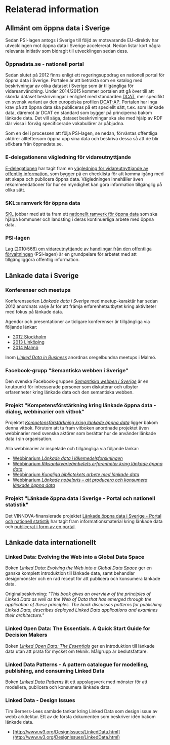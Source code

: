 # Relaterad information

## Allmänt om öppna data i Sverige

Sedan PSI-lagen antogs i Sverige till följd av motsvarande EU-direktiv har utvecklingen mot öppna data i Sverige accelererat. Nedan listar kort några relevanta initiativ som bidragit till utvecklingen sedan dess.

### Öppnadata.se - nationell portal
Sedan slutet på 2012 finns enligt ett regeringsuppdrag en nationell portal för öppna data i Sverige. Portalen är att betrakta som en katalog med beskrivningar av olika dataset i Sverige som är tillgängliga för vidareanvändning. Under 2014/2015 kommer portalen att gå över till att skörda dataset beskrivningar i enlighet med standarden [DCAT](http://www.w3.org/TR/vocab-dcat/), mer specifikt en svensk variant av den europeiska profilen [DCAT-AP](https://joinup.ec.europa.eu/asset/dcat_application_profile/asset_release/dcat-application-profile-data-portals-europe-final). Portalen har inga krav på att öppna data ska publiceras på ett speciellt sätt, t.ex. som länkade data, däremot är DCAT en standard som bygger på principerna bakom länkade data. Det vill säga, dataset beskrivningar ska ske med hjälp av RDF där vissa i förväg specificerade vokabulärer är påbjudna.

Som en del i processen att följa PSI-lagen, se nedan, förväntas offentliga aktörer allteftersom öppna upp sina data och beskriva dessa så att de blir sökbara från öppnadata.se.

### E-delegationens vägledning för vidareutnyttjande

[E-delegationen](http://www.edelegationen.se/) har tagit fram en [vägledning för vidareutnyttjande av offentlig information](http://www.vidareutnyttjande.se/), som bygger på en checklista för att komma igång med att skapa och publicera öppna data. Vägledningen innehåller även rekommendationer för hur en myndighet kan göra information tillgänglig på olika sätt.

### SKL:s ramverk för öppna data

[SKL](http://www.skl.se) jobbar med att ta fram ett [nationellt ramverk för öppna data](http://www.skl.se/4.33ccf562145ac94e99870557.html) som ska hjälpa kommuner och landsting i deras kontinuerliga arbete med öppna data.

### PSI-lagen

[Lag (2010:566) om vidareutnyttjande av handlingar från den offentliga förvaltningen](https://lagen.nu/2010:566) (PSI-lagen) är en grundpelare för arbetet med att tillgängliggöra offentlig information.

## Länkade data i Sverige

### Konferenser och meetups

Konferensserien _Länkade data i Sverige_ med meetup-karaktär har sedan 2012 anordnats varje år för att främja erfarenhetsutbytet kring aktiviteter med fokus på länkade data.

Agendor och presentationer av tidigare konferenser är tillgängliga via följande länkar:

* [2012 Stockholm](http://www.eventbrite.com/e/lankad-data-i-sverige-tickets-3161228319)
* [2013 Linköping](http://www.eventbrite.com/e/lankade-data-i-sverige-tickets-5370170324)
* [2014 Malmö](http://www.eventbrite.com/e/lankade-data-i-sverige-2014-tickets-10482512477)

Inom [_Linked Data in Business_](http://www.meetup.com/Linked-Data-in-Business/) anordnas oregelbundna meetups i Malmö.

### Facebook-grupp "Semantiska webben i Sverige"

Den svenska Facebook-gruppen [_Semantiska webben i Sverige_](https://www.facebook.com/groups/sswig/) är en knutpunkt för intresserade personer som diskuterar och utbyter erfarenheter kring länkade data och den semantiska webben.

### Projekt "Kompetensförstärkning kring länkade öppna data - dialog, webbinarier och vitbok"

Projektet [_Kompetensförstärkning kring länkade öppna data_](http://metasolutions.se/projects/kompetensforstarkning-kring-lankade-oppna-data/) ligger bakom denna vitbok. Förutom att ta fram vitboken anordnade projektet även webbinarier med svenska aktörer som berättar hur de använder länkade data i sin organisation.

Alla webbinarier är inspelade och tillgängliga via följande länkar:

* [Webbinarium _Länkade data i läkemedelsforskningen_](http://metasolutions.se/2014/03/webbinarium-med-kerstin-forsberg-om-lankade-data-i-lakemedelsforskningen/)
* [Webbinarium _Riksantikvarieämbetets erfarenheter kring länkade öppna data_](http://metasolutions.se/2014/03/webbinarium-med-henrik-summanen-om-riksantikvarieambetets-erfarenheter-kring-lankade-oppna-data/)
* [Webbinarium _Kungliga bibliotekets arbete med länkade data_](http://metasolutions.se/2014/04/webbinarium-med-niklas-lindstrom-om-att-uppgradera-ett-nationalbibliotek-till-lankad-data/)
* [Webbinarium _Länkade nobelpris – att producera och konsumera länkade öppna data_](http://metasolutions.se/2014/05/webbinarium-om-lankade-data-for-nobelpris/)

### Projekt "Länkade öppna data i Sverige - Portal och nationell statistik"

Det VINNOVA-finansierade projektet [Länkade öppna data i Sverige - Portal och nationell statistik](http://www.vinnova.se/sv/Resultat/Projekt/Effekta/2012-00741/Lankade-oppna-data-i-Sverige---Portal-och-nationell-statistik/) har tagit fram informationsmaterial kring länkade data och [publicerat i form av en portal](http://www.linked-data.se/).

## Länkade data internationellt

### Linked Data: Evolving the Web into a Global Data Space

Boken [_Linked Data: Evolving the Web into a Global Data Space_](http://linkeddatabook.com/editions/1.0/) ger en ganska komplett introduktion till länkade data, samt behandlar designmönster och en rad recept för att publicera och konsumera länkade data.

Originalbeskrivning: _"This book gives an overview of the principles of Linked Data as well as the Web of Data that has emerged through the application of these principles. The book discusses patterns for publishing Linked Data, describes deployed Linked Data applications and examines their architecture."_

### Linked Open Data: The Essentials. A Quick Start Guide for Decision Makers

Boken [_Linked Open Data: The Essentials_](http://www.semantic-web.at/LOD-TheEssentials.pdf) ger en introduktion till länkade data utan att prata för mycket om teknik. Målgrupp är beslutsfattare.

### Linked Data Patterns - A pattern catalogue for modelling, publishing, and consuming Linked Data

Boken [_Linked Data Patterns_](http://patterns.dataincubator.org/book/) ät ett uppslagsverk med mönster för att modellera, publicera och konsumera länkade data.

### Linked Data - Design Issues

Tim Berners-Lees samlade tankar kring Linked Data som design issue av webb arkitektur. Ett av de första dokumenten som beskriver idén bakom länkade data.

* [http://www.w3.org/DesignIssues/LinkedData.html](http://www.w3.org/DesignIssues/LinkedData.html)
